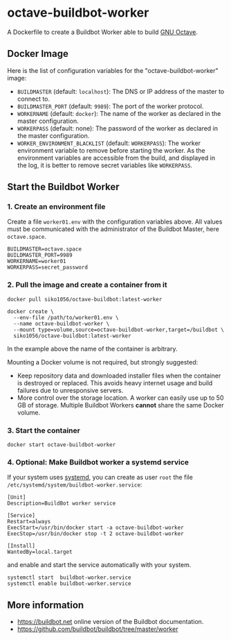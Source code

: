 # octave-buildbot-worker

A Dockerfile to create a Buildbot Worker able to build
[GNU Octave](https://www.octave.org).

## Docker Image

Here is the list of configuration variables for the "octave-buildbot-worker"
image:

- `BUILDMASTER` (default: `localhost`): The DNS or IP address of the master to
  connect to.
- `BUILDMASTER_PORT` (default: `9989`): The port of the worker protocol.
- `WORKERNAME` (default: `docker`): The name of the worker as declared in the
  master configuration.
- `WORKERPASS` (default: none): The password of the worker as declared in the
  master configuration.
- `WORKER_ENVIRONMENT_BLACKLIST` (default: `WORKERPASS`): The worker
  environment variable to remove before starting the worker.  As the
  environment variables are accessible from the build, and displayed in the
  log, it is better to remove secret variables like `WORKERPASS`.

## Start the Buildbot Worker

### 1. Create an environment file

Create a file `worker01.env` with the configuration variables above.
All values must be communicated with the administrator of the Buildbot Master,
here `octave.space`.

```
BUILDMASTER=octave.space
BUILDMASTER_PORT=9989
WORKERNAME=worker01
WORKERPASS=secret_password
```

### 2. Pull the image and create a container from it

    docker pull siko1056/octave-buildbot:latest-worker

    docker create \
      --env-file /path/to/worker01.env \
      --name octave-buildbot-worker \
      --mount type=volume,source=octave-buildbot-worker,target=/buildbot \
      siko1056/octave-buildbot:latest-worker

In the example above the name of the container is arbitrary.

Mounting a Docker volume is not required, but strongly suggested:
- Keep repository data and downloaded installer files when the container is
  destroyed or replaced.  This avoids heavy internet usage and build failures
  due to unresponsive servers.
- More control over the storage location.  A worker can easily use up to 50 GB
  of storage.
Multiple Buildbot Workers **cannot** share the same Docker volume.

### 3. Start the container

    docker start octave-buildbot-worker

### 4. Optional: Make Buildbot worker a systemd service

If your system uses [systemd](https://systemd.io/), you can create as user
`root` the file `/etc/systemd/system/buildbot-worker.service`:

```
[Unit]
Description=BuildBot worker service

[Service]
Restart=always
ExecStart=/usr/bin/docker start -a octave-buildbot-worker
ExecStop=/usr/bin/docker stop -t 2 octave-buildbot-worker

[Install]
WantedBy=local.target
```
and enable and start the service automatically with your system.

    systemctl start  buildbot-worker.service
    systemctl enable buildbot-worker.service

## More information

- https://buildbot.net online version of the Buildbot documentation.
- https://github.com/buildbot/buildbot/tree/master/worker
